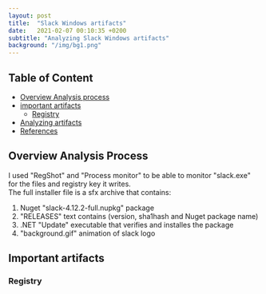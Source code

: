 ```yaml
---
layout: post
title:  "Slack Windows artifacts"
date:   2021-02-07 00:10:35 +0200
subtitle: "Analyzing Slack Windows artifacts"
background: "/img/bg1.png"
---
```


## Table of Content

* [Overview Analysis process](#technical)
* [important artifacts](#technical)
   * [Registry](#reverse-engineering-and-malware-analysis)
* [Analyzing artifacts](#technical)
* [References](#references)

## Overview Analysis Process
I used "RegShot" and "Process monitor" to be able to monitor "slack.exe" for the files and registry key it writes.   
The full installer file is a sfx archive that contains:   
   1. Nuget "slack-4.12.2-full.nupkg" package   
   2. "RELEASES" text contains (version, sha1hash and Nuget package name)   
   3. .NET "Update" executable that verifies and installes the package   
   4. "background.gif" animation of slack logo   

## Important artifacts
### Registry
